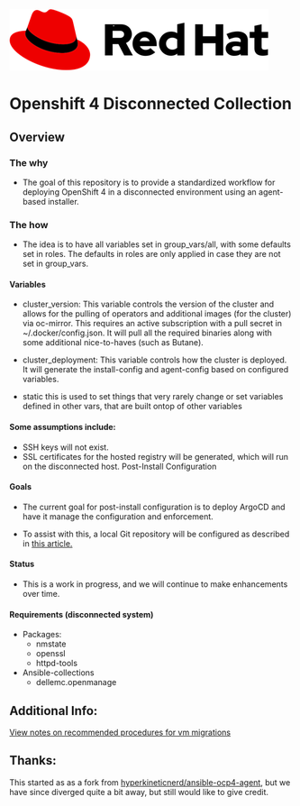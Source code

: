 ![](docs/images/Red_Hat_Logo_2019.png "Red Hat Logo")

# Openshift 4 Disconnected Collection

## Overview

### The why
- The goal of this repository is to provide a standardized workflow for deploying OpenShift 4 in a disconnected environment using an agent-based installer.

### The how
- The idea is to have all variables set in group_vars/all, with some defaults set in roles. The defaults in roles are only applied in case they are not set in group_vars.

#### Variables
- cluster_version: This variable controls the version of the cluster and allows for the pulling of operators and additional images (for the cluster) via oc-mirror. This requires an active subscription with a pull secret in ~/.docker/config.json. It will pull all the required binaries along with some additional nice-to-haves (such as Butane).

- cluster_deployment: This variable controls how the cluster is deployed. It will generate the install-config and agent-config based on configured variables. 
- static this is used to set things that very rarely change or set variables defined in other vars, that are built ontop of other variables

#### Some assumptions include:
- SSH keys will not exist.
- SSL certificates for the hosted registry will be generated, which will run on the disconnected host.
Post-Install Configuration

#### Goals
- The current goal for post-install configuration is to deploy ArgoCD and have it manage the configuration and enforcement.

- To assist with this, a local Git repository will be configured as described in [this article.](https://thenewstack.io/create-a-local-git-repository-on-linux-with-the-help-of-ssh/)

#### Status
- This is a work in progress, and we will continue to make enhancements over time.

#### Requirements (disconnected system)
- Packages:
  - nmstate
  - openssl
  - httpd-tools
- Ansible-collections
  - dellemc.openmanage

## Additional Info:
[View notes on recommended procedures for vm migrations](/docs/vm-migration-notes.adoc)

## Thanks:
This started as as a fork from [hyperkineticnerd/ansible-ocp4-agent](https://github.com/hyperkineticnerd/ansible-ocp4-agent), but we have since diverged quite a bit away, but still would like to give credit.


